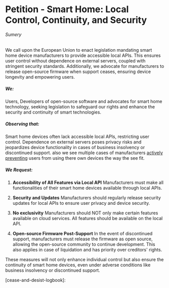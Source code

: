# Petition - Smart Home: Local Control, Continuity, and Security

###### Sumery
We call upon the European Union to enact legislation mandating smart home device manufacturers to provide accessible local APIs. This ensures user control without dependence on external servers, coupled with stringent security standards. Additionally, we advocate for manufacturers to release open-source firmware when support ceases, ensuring device longevity and empowering users.

##### We:
Users, Developers of open-source software and advocates for smart home technology, seeking legislation to safeguard our rights and enhance the security and continuity of smart technologies.

##### Observing that:
Smart home devices often lack accessible local APIs, restricting user control. Dependence on external servers poses privacy risks and jeopardizes device functionality in cases of business insolvency or discontinued support. also we see multiple cases of manufacturers [actively preventing](cease-and-desist-logbook) users from using there own devices the way the see fit.

##### We Request:
1. **Accessibility of All Features via Local API** Manufacturers must make all functionalities of their smart home devices available through local APIs.

2. **Security and Updates** Manufacturers should regularly release security updates for local APIs to ensure user privacy and device security.

3. **No exclusivity** Manufacturers should NOT only make certain features available on cloud services. All features should be available on the local API.

4. **Open-source Firmware Post-Support** In the event of discontinued support, manufacturers must release the firmware as open source, allowing the open-source community to continue development. This also applies in case of liquidation and has priority over creditors' rights.

These measures will not only enhance individual control but also ensure the continuity of smart home devices, even under adverse conditions like business insolvency or discontinued support.

[cease-and-desist-logbook]: 
